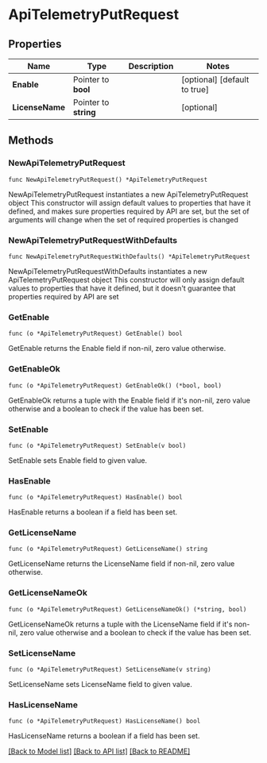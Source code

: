 # ApiTelemetryPutRequest

## Properties

Name | Type | Description | Notes
------------ | ------------- | ------------- | -------------
**Enable** | Pointer to **bool** |  | [optional] [default to true]
**LicenseName** | Pointer to **string** |  | [optional] 

## Methods

### NewApiTelemetryPutRequest

`func NewApiTelemetryPutRequest() *ApiTelemetryPutRequest`

NewApiTelemetryPutRequest instantiates a new ApiTelemetryPutRequest object
This constructor will assign default values to properties that have it defined,
and makes sure properties required by API are set, but the set of arguments
will change when the set of required properties is changed

### NewApiTelemetryPutRequestWithDefaults

`func NewApiTelemetryPutRequestWithDefaults() *ApiTelemetryPutRequest`

NewApiTelemetryPutRequestWithDefaults instantiates a new ApiTelemetryPutRequest object
This constructor will only assign default values to properties that have it defined,
but it doesn't guarantee that properties required by API are set

### GetEnable

`func (o *ApiTelemetryPutRequest) GetEnable() bool`

GetEnable returns the Enable field if non-nil, zero value otherwise.

### GetEnableOk

`func (o *ApiTelemetryPutRequest) GetEnableOk() (*bool, bool)`

GetEnableOk returns a tuple with the Enable field if it's non-nil, zero value otherwise
and a boolean to check if the value has been set.

### SetEnable

`func (o *ApiTelemetryPutRequest) SetEnable(v bool)`

SetEnable sets Enable field to given value.

### HasEnable

`func (o *ApiTelemetryPutRequest) HasEnable() bool`

HasEnable returns a boolean if a field has been set.

### GetLicenseName

`func (o *ApiTelemetryPutRequest) GetLicenseName() string`

GetLicenseName returns the LicenseName field if non-nil, zero value otherwise.

### GetLicenseNameOk

`func (o *ApiTelemetryPutRequest) GetLicenseNameOk() (*string, bool)`

GetLicenseNameOk returns a tuple with the LicenseName field if it's non-nil, zero value otherwise
and a boolean to check if the value has been set.

### SetLicenseName

`func (o *ApiTelemetryPutRequest) SetLicenseName(v string)`

SetLicenseName sets LicenseName field to given value.

### HasLicenseName

`func (o *ApiTelemetryPutRequest) HasLicenseName() bool`

HasLicenseName returns a boolean if a field has been set.


[[Back to Model list]](../README.md#documentation-for-models) [[Back to API list]](../README.md#documentation-for-api-endpoints) [[Back to README]](../README.md)


